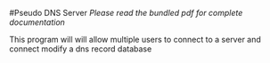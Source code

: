 #Pseudo DNS Server
*Please read the bundled pdf for complete documentation*

This program will will allow  multiple users to connect to a server and connect modify a dns record database



